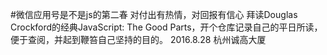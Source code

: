 #微信应用号是不是js的第二春
    对付出有热情，对回报有信心
    拜读Douglas Crockford的经典JavaScript: The Good Parts，开个仓库记录自己的平日所读，便于查阅，并起到鞭笞自己坚持的目的。
           2016.8.28   杭州诚高大厦
